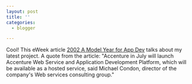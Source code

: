 ```yaml
---
layout: post
title: ''
categories:
  - blogger

---
```


Cool!  This eWeek article <a href="http://www.eweek.com/article/0,3658,s%253D701%2526a%253D27117,00.asp">2002 A Model Year for App Dev</a> talks about my latest project.  A quote from the article: "Accenture in July will launch Accenture Web Service and Application Development Platform, which will be available as a hosted service, said Michael Condon, director of the company's Web services consulting group."
